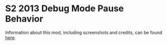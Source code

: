 # S2 2013 Debug Mode Pause Behavior
Information about this mod, including screenshots and credits, can be found [here](https://gamebanana.com/mods/54415).